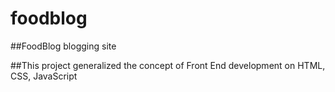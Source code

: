 # foodblog

##FoodBlog blogging site

##This project generalized the concept of Front End development on HTML, CSS, JavaScript
